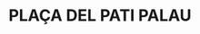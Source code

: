 ---
layout: patrimoni-details
title:  "PLAÇA DEL PATI PALAU"
alt_title: null
class: "Jaciment"
area: 1735.41
protection: null
addition_date: null
cat_code: null
cbp_code: "PA CH04"
image: "Pati_Palau.jpg"
card: null
collections: ["patrimoni-arqueologic-i-paleontologic"]
coordinates:
  - group1:
        - [1.461808289741237, 42.357006760953197]
        - [1.461856694260493, 42.357005741522073]
        - [1.462022295556878, 42.35699711534788]
        - [1.462136016367327, 42.356993634227557]
        - [1.462213948925608, 42.356981328188503]
        - [1.462183405390218, 42.356731607969216]
        - [1.462183396117464, 42.356731988198376]
        - [1.462151866450922, 42.356500310256664]
        - [1.462037673820948, 42.356504983781853]
        - [1.462035444704131, 42.356504119403667]
        - [1.462005056616076, 42.356504546165866]
        - [1.461826692380236, 42.356482960104586]
        - [1.461801543183851, 42.356683730154202]
        - [1.461800769927567, 42.356715429676143]
        - [1.461795096290637, 42.356809648765449]
        - [1.461808289741237, 42.357006760953197]
---
